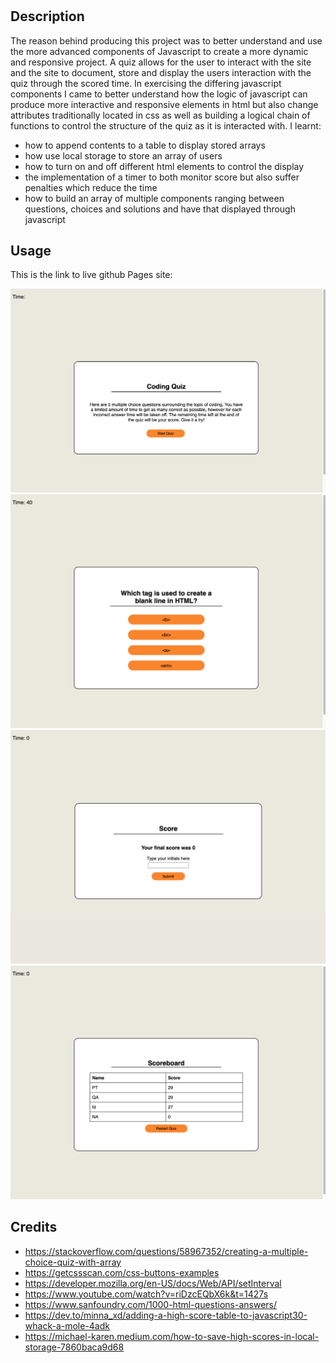 # <Coding-Quiz>

## Description
The reason behind producing this project was to better understand and use the more advanced components of Javascript to create a more dynamic and responsive project. A quiz allows for the user to interact with the site and the site to document, store and display the users interaction with the quiz through the scored time. In exercising the differing javascript components I came to better understand how the logic of javascript can produce more interactive and responsive elements in html but also change attributes traditionally located in css as well as building a logical chain of functions to control the structure of the quiz as it is interacted with. I learnt:
- how to append contents to a table to display stored arrays
- how use local storage to store an array of users
- how to turn on and off different html elements to control the display
- the implementation of a timer to both monitor score but also suffer penalties which reduce the time
- how to build an array of multiple components ranging between questions, choices and solutions and have that displayed through javascript

## Usage
This is the link to live github Pages site:

![alt text](./assets/screenshots/screenshot1.png)
![alt text](./assets/screenshots/screenshot2.png)
![alt text](./assets/screenshots/screenshot3.png)
![alt text](./assets/screenshots/screenshot4.png)

## Credits
- https://stackoverflow.com/questions/58967352/creating-a-multiple-choice-quiz-with-array
- https://getcssscan.com/css-buttons-examples
- https://developer.mozilla.org/en-US/docs/Web/API/setInterval
- https://www.youtube.com/watch?v=riDzcEQbX6k&t=1427s
- https://www.sanfoundry.com/1000-html-questions-answers/
- https://dev.to/minna_xd/adding-a-high-score-table-to-javascript30-whack-a-mole-4adk
- https://michael-karen.medium.com/how-to-save-high-scores-in-local-storage-7860baca9d68